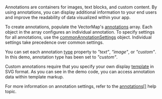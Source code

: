 Annotations are containers for images, text blocks, and custom content. By using annotations, you can display additional information to your end users and improve the readability of data visualized within your app.
<!--split-->

To create annotations, populate the VectorMap's [annotations](/Documentation/ApiReference/UI_Components/dxVectorMap/Configuration/annotations/) array. Each object in the array configures an individual annotation. To specify settings for all annotations, use the [commonAnnotationSettings](/Documentation/ApiReference/UI_Components/dxVectorMap/Configuration/commonAnnotationSettings/) object. Individual settings take precedence over common settings.

You can set each annotation [type](/Documentation/ApiReference/UI_Components/dxVectorMap/Configuration/annotations/#type) property to *"text"*, *"image"*, or *"custom"*. In this demo, annotation type has been set to *"custom"*.

Custom annotations require that you specify your own display [template](/Documentation/ApiReference/UI_Components/dxVectorMap/Configuration/annotations/#template) in SVG format. As you can see in the demo code, you can access annotation data within template markup.

For more information on annotation settings, refer to the [annotations[]](/Documentation/ApiReference/UI_Components/dxVectorMap/Configuration/annotations/) help topic.
